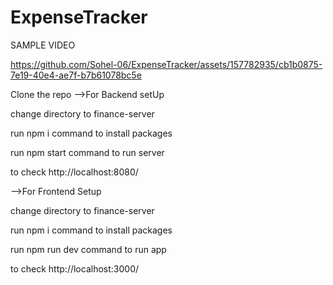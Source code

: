 ﻿# ExpenseTracker


SAMPLE VIDEO

https://github.com/Sohel-06/ExpenseTracker/assets/157782935/cb1b0875-7e19-40e4-ae7f-b7b61078bc5e


Clone the repo
-->For Backend setUp

change directory to finance-server

run npm i command to install packages

run npm start command to run server

to check http://localhost:8080/

-->For Frontend Setup

change directory to finance-server

run npm i command to install packages

run npm run dev command to run app

to check http://localhost:3000/
